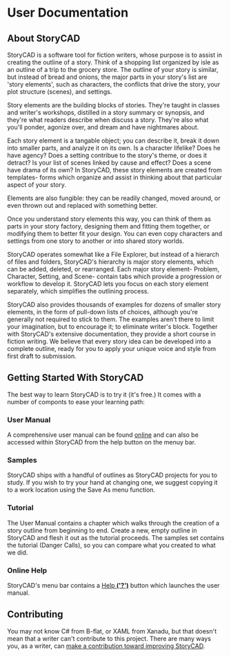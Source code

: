# User Documentation

## About StoryCAD

StoryCAD is a software tool for fiction writers, whose purpose is to assist in
creating the outline of a story. Think of a shopping list organized by isle as an
outline of a trip to the grocery store. The outline of your story is similar, but 
instead of bread and onions, the major parts in your story's list are 
'story elements', such as characters, the conflicts that drive the story, your plot 
structure (scenes), and settings.  

Story elements are the building blocks of stories. They're taught in classes and writer's 
workshops, distilled in a story summary or synopsis, and they're what readers 
describe when discuss a story. They're also what you'll ponder, agonize over, 
and dream and have nightmares about. 

Each story element is a tangable object; you can describe it, break it down into smaller 
parts, and analyze it on its own. Is a character lifelike? Does he have agency? Does a
setting contribue to the story's theme, or does it detract? Is your list of scenes 
linked by cause and effect? Does a scene have drama of its own? In StoryCAD,
these story elements are created from templates- forms which organize and assist 
in thinking about that particular aspect of your story. 

Elements are also fungible: they can be readily changed, moved around, or even
thrown out and replaced with something better. 

Once you understand story elements this way, you can think of them as parts in 
your story factory, designing them and fitting them together, or modifying them to 
better fit your design. You can even copy characters and settings from one story to 
another or into shared story worlds. 

StoryCAD operates somewhat like a File Explorer, but instead of a hierarch of files and 
folders, StoryCAD's hierarchy is major story elements, which can be added, deleted,
or rearranged. Each major story element- Problem, Character, Setting, and Scene- 
contain tabs which provide a progression or workflow to develop it. StoryCAD 
lets you focus on each story element separately, which simplifies the outlining process.  

StoryCAD also provides thousands of examples for dozens of smaller story elements, 
in the form of pull-down lists of choices, although you're generally not required to stick
to them. The examples aren't there to limit your imagination, but to encourage it; 
to eliminate writer's block. Together with StoryCAD's extensive documentation, they
provide a short course in fiction writing. We believe that every story idea can be developed into a 
complete outline, ready for you to apply your unique voice and style from first draft
to submission.

## Getting Started With StoryCAD

The best way to learn StoryCAD is to try it (it's free.) It comes with a number of
componts to ease your learning path:

### User Manual

A comprehensive user manual can be found [online][3] and can also be accessed within
StoryCAD from the help button on the menuy bar. 

### Samples

StoryCAD ships with a handful of outlines as StoryCAD projects for you to 
study. If you wish to try your hand at changing one, we suggest copying it to a
work location using the Save As menu function.

### Tutorial

The User Manual contains a chapter which walks through the creation of a story outline
from beginning to end. Create a new, empty outline in StoryCAD and flesh it out 
as the tutorial proceeds. The samples set contains the tutorial (Danger Calls), so you
can compare what you created to what we did.

### Online Help

StoryCAD's menu bar contains a [Help **('?')**][3] button which launches the user manual.

## Contributing

You may not know C# from B-flat, or XAML from Xanadu, but that doesn't mean
that a writer can't contribute to this project. There are many ways you, as a writer,
can [make a contribution toward improving StoryCAD][2].


[1]:https://github.com/StoryCAD-org/StoryCAD/issues
[2]:https://github.com/StoryCAD-org/StoryCAD/discussions
[3]:https://Storybuilder-org.github.io/StoryCAD/
